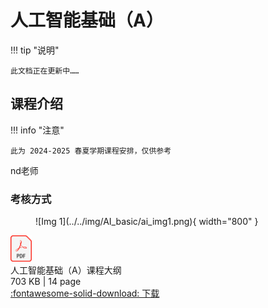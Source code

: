 # 人工智能基础（A）

!!! tip "说明"

    此文档正在更新中……

## 课程介绍

!!! info "注意"

    此为 2024-2025 春夏学期课程安排，仅供参考

nd老师

### 考核方式

<figure markdown="span">
  ![Img 1](../../img/AI_basic/ai_img1.png){ width="800" }
</figure>

<div class="card file-block" markdown="1">
<div class="file-icon"><img src="../../../img/pdf.svg" style="height: 3em;"></div>
<div class="file-body">
<div class="file-title">人工智能基础（A）课程大纲</div>
<div class="file-meta">703 KB | 14 page</div>
</div>
<a class="down-button" target="_blank" href="../../../file/AI_basic/ai_doc1.pdf" markdown="1">:fontawesome-solid-download: 下载</a>
</div>